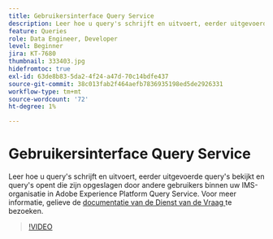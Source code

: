 ```yaml
---
title: Gebruikersinterface Query Service
description: Leer hoe u query's schrijft en uitvoert, eerder uitgevoerde query's bekijkt en query's opent die zijn opgeslagen door andere gebruikers binnen uw IMS-organisatie in Adobe Experience Platform Query Service.
feature: Queries
role: Data Engineer, Developer
level: Beginner
jira: KT-7680
thumbnail: 333403.jpg
hidefromtoc: true
exl-id: 63de8b83-5da2-4f24-a47d-70c14bdfe437
source-git-commit: 38c013fab2f464aefb7836935198ed5de2926331
workflow-type: tm+mt
source-wordcount: '72'
ht-degree: 1%

---
```


# Gebruikersinterface Query Service

Leer hoe u query&#39;s schrijft en uitvoert, eerder uitgevoerde query&#39;s bekijkt en query&#39;s opent die zijn opgeslagen door andere gebruikers binnen uw IMS-organisatie in Adobe Experience Platform Query Service. Voor meer informatie, gelieve de [ documentatie van de Dienst van de Vraag ](https://experienceleague.adobe.com/docs/experience-platform/query/home.html?lang=nl) te bezoeken.

>[!VIDEO](https://video.tv.adobe.com/v/333403?learn=on&enablevpops)
